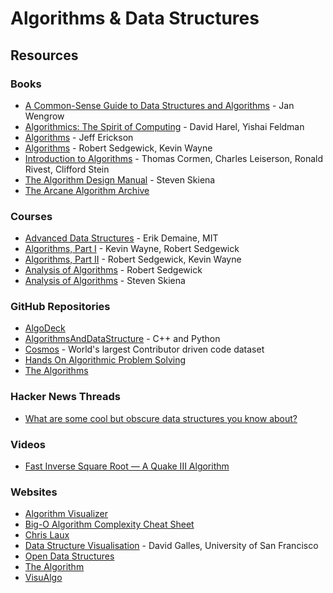 # Algorithms & Data Structures

## Resources

### Books

* [A Common-Sense Guide to Data Structures and Algorithms](https://smile.amazon.co.uk/Common-Sense-Guide-Data-Structures-Algorithms/dp/1680507222/) - Jan Wengrow
* [Algorithmics: The Spirit of Computing](https://smile.amazon.co.uk/dp/0321117840) - David Harel, Yishai Feldman
* [Algorithms](https://jeffe.cs.illinois.edu/teaching/algorithms/) - Jeff Erickson
* [Algorithms](https://smile.amazon.co.uk/Algorithms-Robert-Sedgewick/dp/032157351X/) - Robert Sedgewick, Kevin Wayne
* [Introduction to Algorithms](https://smile.amazon.co.uk/Introduction-Algorithms-Thomas-H-Cormen/dp/0262033844/) - Thomas Cormen, Charles Leiserson, Ronald Rivest, Clifford Stein
* [The Algorithm Design Manual](https://smile.amazon.co.uk/Algorithm-Design-Manual-Computer-Science/dp/3030542580/) - Steven Skiena
* [The Arcane Algorithm Archive](https://www.algorithm-archive.org/)

### Courses

* [Advanced Data Structures](https://courses.csail.mit.edu/6.851/) - Erik Demaine, MIT
* [Algorithms, Part I](https://www.coursera.org/learn/algorithms-part1) - Kevin Wayne, Robert Sedgewick
* [Algorithms, Part II](https://www.coursera.org/learn/algorithms-part2) - Robert Sedgewick, Kevin Wayne
* [Analysis of Algorithms](https://www.coursera.org/learn/analysis-of-algorithms) - Robert Sedgewick
* [Analysis of Algorithms](https://www.youtube.com/playlist?list=PLOtl7M3yp-DV69F32zdK7YJcNXpTunF2b) - Steven Skiena

### GitHub Repositories

* [AlgoDeck](https://github.com/teivah/algodeck)
* [AlgorithmsAndDataStructure](https://github.com/codePerfectPlus/AlgorithmsAndDataStructure) - C++ and Python
* [Cosmos](https://github.com/OpenGenus/cosmos/) - World's largest Contributor driven code dataset
* [Hands On Algorithmic Problem Solving](https://github.com/liyin2015/Hands-on-Algorithmic-Problem-Solving)
* [The Algorithms](https://github.com/TheAlgorithms)

### Hacker News Threads

* [What are some cool but obscure data structures you know about?](https://news.ycombinator.com/item?id=32186203)

### Videos

* [Fast Inverse Square Root — A Quake III Algorithm](https://www.youtube.com/watch?v=p8u\_k2LIZyo)

### Websites

* [Algorithm Visualizer](https://algorithm-visualizer.org/)
* [Big-O Algorithm Complexity Cheat Sheet](https://www.bigocheatsheet.com/)
* [Chris Laux](https://www.chrislaux.com/)
* [Data Structure Visualisation](https://www.cs.usfca.edu/\~galles/visualization/Algorithms.html) - David Galles, University of San Francisco
* [Open Data Structures](https://opendatastructures.org/)
* [The Algorithm](https://the-algorithms.com/)
* [VisuAlgo](https://visualgo.net/en)

